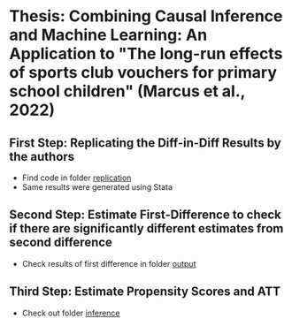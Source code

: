 # Thesis: Combining Causal Inference and Machine Learning: An Application to "The long-run effects of sports club vouchers for primary school children" (Marcus et al., 2022)

## First Step: Replicating the Diff-in-Diff Results by the authors
- Find code in folder [replication](replication)
- Same results were generated using Stata

## Second Step: Estimate First-Difference to check if there are significantly different estimates from second difference
- Check results of first difference in folder [output](CausalMachineLearning/output)

## Third Step: Estimate Propensity Scores and ATT
- Check out folder [inference](CausalMachineLearning/inference)